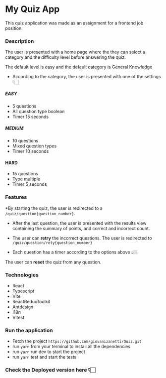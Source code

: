 
# My Quiz App

This quiz application was made as an assignment for a frontend job position.

### Description

The user is presented with a home page where the they can select a category and the difficulty level before answering the quiz.

The default level is easy and the default category is General Knowledge

* According to the category, the user is presented with one of the settings👇🏻

##### EASY
- 5 questions
- All question type boolean
- Timer 15 seconds

##### MEDIUM
- 10 questions
- Mixed question types
- Timer 10 seconds

#### HARD
- 15 questions
- Type multiple
- Timer 5 seconds

### Features

*By starting the quiz, the user is redirected to a `/quiz/question{question_number}`.

* After the last question, the user is presented with the results view containing the summary of points, and correct and incorrect count.

* The user can **retry** the incorrect questions. The user is redirected to `/quiz/question/rety{question_number}`

* Each question has a timer according to the options above 👆🏼

The user can **reset** the quiz from any question.

### Technologies
* React 
* Typescript
* Vite
* ReactReduxToolkit 
* Antdesign
* I18n 
* Vitest

### Run the application

* Fetch the project `https://github.com/giovanizanetti/Quiz.git`
* run `yarn` from your terminal to install all the dependencies
* run `yarn` run dev to start the project
* run `yarn` test and start the tests

### Check the Deployed version here 👇🏻











